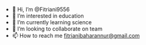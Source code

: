 - 👋 Hi, I’m @Fitriani9556
- 👀 I’m interested in education 
- 🌱 I’m currently learning science
- 💞️ I’m looking to collaborate on team 
- 📫 How to reach me fitrianibaharannur@gmail.com

<!---
Fitriani9556/Fitriani9556 is a ✨ special ✨ repository because its `README.md` (this file) appears on your GitHub profile.
You can click the Preview link to take a look at your changes.
--->
